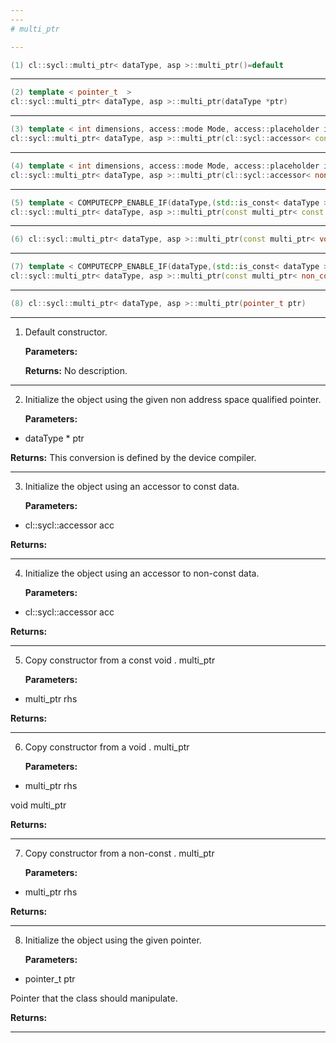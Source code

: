 ```yaml
---
---
# multi_ptr

---
```


```cpp
(1) cl::sycl::multi_ptr< dataType, asp >::multi_ptr()=default
```

---

```cpp
(2) template < pointer_t  >
cl::sycl::multi_ptr< dataType, asp >::multi_ptr(dataType *ptr)
```

---

```cpp
(3) template < int dimensions, access::mode Mode, access::placeholder isPlaceholder, COMPUTECPP_ENABLE_IF(dataType,(detail::address_space_trait< dataType, asp >::hasTarget && std::is_const< dataType >::value))  >
cl::sycl::multi_ptr< dataType, asp >::multi_ptr(cl::sycl::accessor< const non_const_data_t, dimensions, Mode, detail::address_space_trait< const non_const_data_t, asp >::target, isPlaceholder > acc)
```

---

```cpp
(4) template < int dimensions, access::mode Mode, access::placeholder isPlaceholder, COMPUTECPP_ENABLE_IF(dataType,(detail::address_space_trait< dataType, asp >::hasTarget))  >
cl::sycl::multi_ptr< dataType, asp >::multi_ptr(cl::sycl::accessor< non_const_data_t, dimensions, Mode, detail::address_space_trait< non_const_data_t, asp >::target, isPlaceholder > acc)
```

---

```cpp
(5) template < COMPUTECPP_ENABLE_IF(dataType,(std::is_const< dataType >::value))  >
cl::sycl::multi_ptr< dataType, asp >::multi_ptr(const multi_ptr< const void, asp > &rhs)
```

---

```cpp
(6) cl::sycl::multi_ptr< dataType, asp >::multi_ptr(const multi_ptr< void, asp > &rhs)
```

---

```cpp
(7) template < COMPUTECPP_ENABLE_IF(dataType,(std::is_const< dataType >::value))  >
cl::sycl::multi_ptr< dataType, asp >::multi_ptr(const multi_ptr< non_const_data_t, asp > &rhs)
```

---

```cpp
(8) cl::sycl::multi_ptr< dataType, asp >::multi_ptr(pointer_t ptr)
```

---

1. Default constructor. 

   **Parameters:**

   **Returns:** No description.

---

2. Initialize the object using the given non address space qualified pointer. 

   **Parameters:**

  * dataType * ptr

   

   **Returns:** This conversion is defined by the device compiler.

---

3. Initialize the object using an accessor to const data. 

   **Parameters:**

  * cl::sycl::accessor acc

   

   **Returns:** 

---

4. Initialize the object using an accessor to non-const data. 

   **Parameters:**

  * cl::sycl::accessor acc

   

   **Returns:** 

---

5. Copy constructor from a const void . multi_ptr

   **Parameters:**

  * multi_ptr rhs

   

   **Returns:** 

---

6. Copy constructor from a void . multi_ptr

   **Parameters:**

  * multi_ptr rhs

   void multi_ptr

   **Returns:** 

---

7. Copy constructor from a non-const . multi_ptr

   **Parameters:**

  * multi_ptr rhs

   

   **Returns:** 

---

8. Initialize the object using the given pointer. 

   **Parameters:**

  * pointer_t ptr

   Pointer that the class should manipulate. 

   **Returns:** 

---

